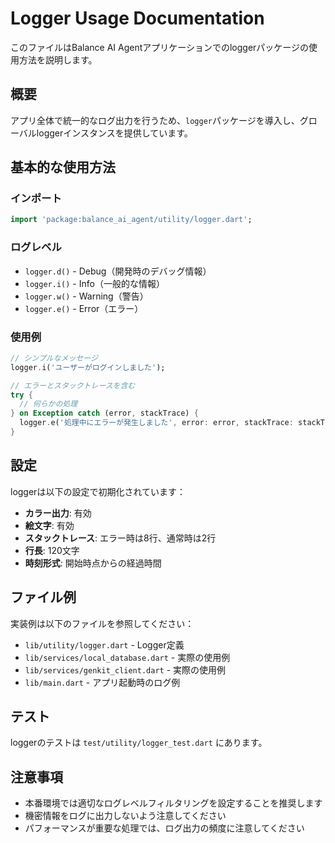 # Logger Usage Documentation

このファイルはBalance AI Agentアプリケーションでのloggerパッケージの使用方法を説明します。

## 概要

アプリ全体で統一的なログ出力を行うため、`logger`パッケージを導入し、グローバルloggerインスタンスを提供しています。

## 基本的な使用方法

### インポート

```dart
import 'package:balance_ai_agent/utility/logger.dart';
```

### ログレベル

- `logger.d()` - Debug（開発時のデバッグ情報）
- `logger.i()` - Info（一般的な情報）
- `logger.w()` - Warning（警告）
- `logger.e()` - Error（エラー）

### 使用例

```dart
// シンプルなメッセージ
logger.i('ユーザーがログインしました');

// エラーとスタックトレースを含む
try {
  // 何らかの処理
} on Exception catch (error, stackTrace) {
  logger.e('処理中にエラーが発生しました', error: error, stackTrace: stackTrace);
}

```

## 設定

loggerは以下の設定で初期化されています：

- **カラー出力**: 有効
- **絵文字**: 有効  
- **スタックトレース**: エラー時は8行、通常時は2行
- **行長**: 120文字
- **時刻形式**: 開始時点からの経過時間

## ファイル例

実装例は以下のファイルを参照してください：

- `lib/utility/logger.dart` - Logger定義
- `lib/services/local_database.dart` - 実際の使用例
- `lib/services/genkit_client.dart` - 実際の使用例
- `lib/main.dart` - アプリ起動時のログ例

## テスト

loggerのテストは `test/utility/logger_test.dart` にあります。

## 注意事項

- 本番環境では適切なログレベルフィルタリングを設定することを推奨します
- 機密情報をログに出力しないよう注意してください
- パフォーマンスが重要な処理では、ログ出力の頻度に注意してください